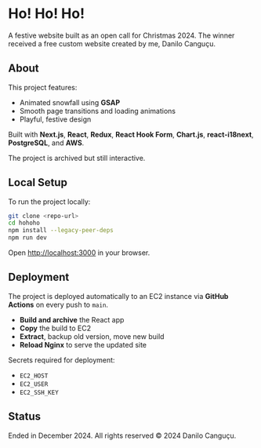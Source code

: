 # Ho! Ho! Ho!

A festive website built as an open call for Christmas 2024. The winner received a free custom website created by me, Danilo Canguçu.

## About

This project features:

- Animated snowfall using **GSAP**
- Smooth page transitions and loading animations
- Playful, festive design

Built with **Next.js**, **React**, **Redux**, **React Hook Form**, **Chart.js**, **react-i18next**, **PostgreSQL**, and **AWS**.

The project is archived but still interactive.

## Local Setup

To run the project locally:

```bash
git clone <repo-url>
cd hohoho
npm install --legacy-peer-deps
npm run dev
````

Open [http://localhost:3000](http://localhost:3000) in your browser.

## Deployment

The project is deployed automatically to an EC2 instance via **GitHub Actions** on every push to `main`.

* **Build and archive** the React app
* **Copy** the build to EC2
* **Extract**, backup old version, move new build
* **Reload Nginx** to serve the updated site

Secrets required for deployment:

* `EC2_HOST`
* `EC2_USER`
* `EC2_SSH_KEY`

## Status

Ended in December 2024. All rights reserved © 2024 Danilo Canguçu.